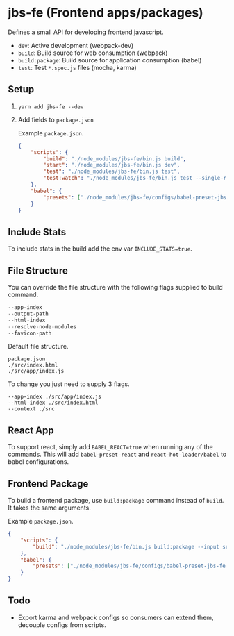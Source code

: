 # jbs-fe (Frontend apps/packages)

Defines a small API for developing frontend javascript.

- `dev`: Active development (webpack-dev)
- `build`: Build source for web consumption (webpack)
- `build:package`: Build source for application consumption (babel)
- `test`: Test `*.spec.js` files (mocha, karma)

## Setup

1. `yarn add jbs-fe --dev`
2. Add fields to `package.json`

	Example `package.json`.

	```json
	{
		"scripts": {
			"build": "./node_modules/jbs-fe/bin.js build",
			"start": "./node_modules/jbs-fe/bin.js dev",
			"test": "./node_modules/jbs-fe/bin.js test",
			"test:watch": "./node_modules/jbs-fe/bin.js test --single-run"
		},
		"babel": {
			"presets": ["./node_modules/jbs-fe/configs/babel-preset-jbs-fe.js"]
		}
	}
	```

## Include Stats

To include stats in the build add the env var `INCLUDE_STATS=true`.


## File Structure

You can override the file structure with the following flags supplied to build command.

```js
--app-index
--output-path
--html-index
--resolve-node-modules
--favicon-path
```

Default file structure.

```
package.json
./src/index.html
./src/app/index.js
```

To change you just need to supply 3 flags.

```
--app-index ./src/app/index.js
--html-index ./src/index.html
--context ./src
```

## React App

To support react, simply add `BABEL_REACT=true` when running any of the commands. This will add `babel-preset-react` and `react-hot-loader/babel` to babel configurations.

## Frontend Package

To build a frontend package, use `build:package` command instead of `build`. It takes the same arguments.

Example `package.json`.

```json
{
	"scripts": {
		"build": "./node_modules/jbs-fe/bin.js build:package --input src --output build"
	},
	"babel": {
		"presets": ["./node_modules/jbs-fe/configs/babel-preset-jbs-fe.js"]
	}
}
```

## Todo

- Export karma and webpack configs so consumers can extend them, decouple configs from scripts.
